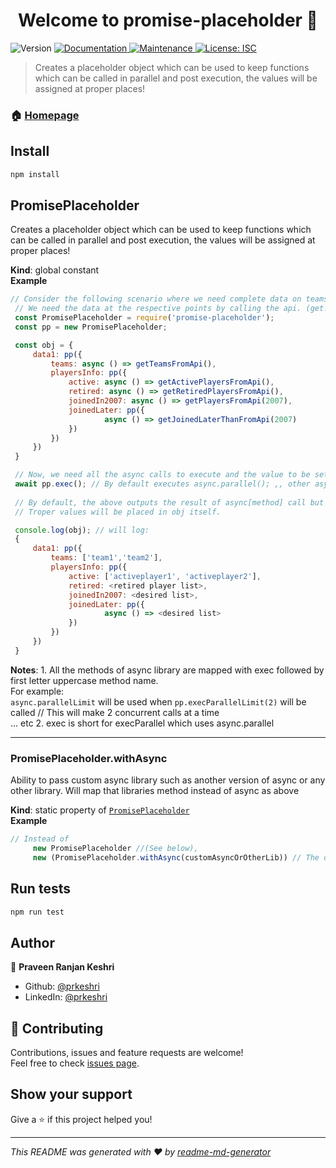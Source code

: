<h1 align="center">Welcome to promise-placeholder 👋</h1>
<p>
  <img alt="Version" src="https://img.shields.io/badge/version-1.0.0-blue.svg?cacheSeconds=2592000" />
  <a href="https://github.com/prkeshri/node-promise-placeholder#readme" target="_blank">
    <img alt="Documentation" src="https://img.shields.io/badge/documentation-yes-brightgreen.svg" />
  </a>
  <a href="https://github.com/prkeshri/node-promise-placeholder/graphs/commit-activity" target="_blank">
    <img alt="Maintenance" src="https://img.shields.io/badge/Maintained%3F-yes-green.svg" />
  </a>
  <a href="#" target="_blank">
    <img alt="License: ISC" src="https://img.shields.io/github/license/prkeshri/promise-placeholder" />
  </a>
</p>

> Creates a placeholder object which can be used to keep functions which can be called in parallel and post execution, the values will be assigned at proper places!

### 🏠 [Homepage](https://github.com/prkeshri/node-promise-placeholder#readme)

## Install

```sh
npm install
```
<a name="PromisePlaceholder"></a>

## PromisePlaceholder
Creates a placeholder object which can be used to keep functions which can be called in parallel and post execution, the values will be assigned at proper places!

**Kind**: global constant  
**Example**  
```js
// Consider the following scenario where we need complete data on teams.
 // We need the data at the respective points by calling the api. (get...FromApi are async functions that make http call to some server which outputs the desired array!)
 const PromisePlaceholder = require('promise-placeholder');
 const pp = new PromisePlaceholder;

 const obj = {
     data1: pp({
         teams: async () => getTeamsFromApi(),
         playersInfo: pp({
             active: async () => getActivePlayersFromApi(),
             retired: async () => getRetiredPlayersFromApi(),
             joinedIn2007: async () => getPlayersFromApi(2007),
             joinedLater: pp({
                     async () => getJoinedLaterThanFromApi(2007)
             })
         })
     })
 }

 // Now, we need all the async calls to execute and the value to be set at the respective places.
 await pp.exec(); // By default executes async.parallel(); ,, other async.method can be used as an uppercase version (Example below)
 
 // By default, the above outputs the result of async[method] call but this will ideally not be required and can be ignored! 
 // Troper values will be placed in obj itself.

 console.log(obj); // will log:
 {
     data1: pp({
         teams: ['team1','team2'],
         playersInfo: pp({
             active: ['activeplayer1', 'activeplayer2'],
             retired: <retired player list>,
             joinedIn2007: <desired list>,
             joinedLater: pp({
                     async () => <desired list>
             })
         })
     })
 }
```
**Notes**: 1. All the methods of async library are mapped with exec followed by first letter uppercase method name. <br/>
   For example: <br/>
   ```async.parallelLimit``` will be used when ```pp.execParallelLimit(2)``` will be called // This will make 2 concurrent calls at a time <br/>
   ... etc
   2. exec is short for execParallel which uses async.parallel <br/>  

<hr/>
<a name="PromisePlaceholder.withAsync"></a>

### PromisePlaceholder.withAsync
Ability to pass custom async library such as another version of async or any other library.
 Will map that libraries method instead of async as above

**Kind**: static property of [<code>PromisePlaceholder</code>](#PromisePlaceholder)  
**Example**  
```js
// Instead of 
     new PromisePlaceholder //(See below),
     new (PromisePlaceholder.withAsync(customAsyncOrOtherLib)) // The outer brackets are necessary
```

## Run tests

```sh
npm run test
```

## Author

👤 **Praveen Ranjan Keshri**

* Github: [@prkeshri](https://github.com/prkeshri)
* LinkedIn: [@prkeshri](https://linkedin.com/in/prkeshri)

## 🤝 Contributing

Contributions, issues and feature requests are welcome!<br />Feel free to check [issues page](https://github.com/prkeshri/node-promise-placeholder/issues). 

## Show your support

Give a ⭐️ if this project helped you!

***
_This README was generated with ❤️ by [readme-md-generator](https://github.com/kefranabg/readme-md-generator)_
